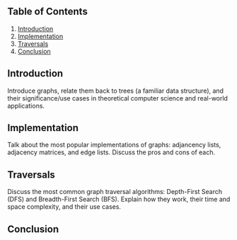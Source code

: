 
## Table of Contents

1. [Introduction](#introduction)
2. [Implementation](#implementation)
3. [Traversals](#traversals)
4. [Conclusion](#conclusion)


## Introduction

Introduce graphs, relate them back to trees (a familiar data structure), and their significance/use cases in theoretical computer science and real-world applications.

## Implementation

Talk about the most popular implementations of graphs: adjancency lists, adjacency matrices, and edge lists. Discuss the pros and cons of each.

## Traversals

Discuss the most common graph traversal algorithms: Depth-First Search (DFS) and Breadth-First Search (BFS). Explain how they work, their time and space complexity, and their use cases.

## Conclusion
